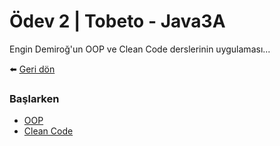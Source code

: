 # Ödev 2 | Tobeto - Java3A

Engin Demiroğ'un OOP ve Clean Code derslerinin uygulaması...

⬅️ [Geri dön](../)

### Başlarken

- [OOP](./oop)
- [Clean Code](./cleancode)